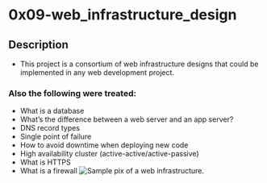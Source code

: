 # 0x09-web_infrastructure_design

## Description
- This project is a consortium of web infrastructure designs that could be implemented in any web development project.
### Also the following were treated:
- What is a database
- What’s the difference between a web server and an app server?
- DNS record types
- Single point of failure
- How to avoid downtime when deploying new code
- High availability cluster (active-active/active-passive)
- What is HTTPS
- What is a firewall 
![Sample pix of a web infrastructure.](https://imgur.com/a/ifuRvmK)
